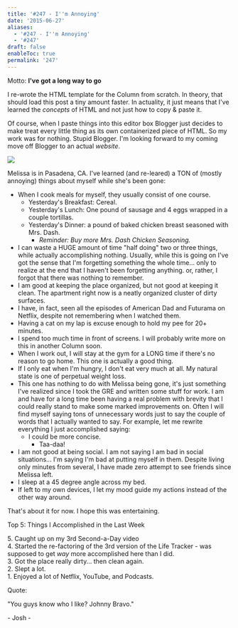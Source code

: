 ```yaml
---
title: '#247 - I''m Annoying'
date: '2015-06-27'
aliases:
  - '#247 - I''m Annoying'
  - '#247'
draft: false
enableToc: true
permalink: '247'
---
```

Motto: **I've got a long way to go**  

  
I re-wrote the HTML template for the Column from scratch. In theory, that should load this post a tiny amount faster. In actuality, it just means that I've learned the _concepts_ of HTML and not just how to copy & paste it. 

  
Of course, when I paste things into this editor box Blogger just decides to make treat every little thing as its own containerized piece of HTML. So my work was for nothing. Stupid Blogger. I'm looking forward to my coming move off Blogger to an actual _website_.

  
[![](assets/247-1.jpg)](http://2.bp.blogspot.com/-YA8qSH3s6Xo/VY7WQvwXsSI/AAAAAAAB2k0/p5myJLwUXtU/s1600/IMG%5F20150621%5F121422.jpg)

  
Melissa is in Pasadena, CA. I've learned (and re-leared) a TON of (mostly annoying) things about myself while she's been gone:  
  
* When I cook meals for myself, they usually consist of one course.
   * Yesterday's Breakfast: Cereal.
   * Yesterday's Lunch: One pound of sausage and 4 eggs wrapped in a couple tortillas.
   * Yesterday's Dinner: a pound of baked chicken breast seasoned with Mrs. Dash.
      * _Reminder: Buy more Mrs. Dash Chicken Seasoning._
* I can waste a HUGE amount of time "half doing" two or three things, while actually accomplishing nothing. Usually, while this is going on I've got the sense that I'm forgetting something the whole time... only to realize at the end that I haven't been forgetting anything. or, rather, I forgot that there was nothing to remember.
* I am good at keeping the place organized, but not good at keeping it clean. The apartment right now is a neatly organized cluster of dirty surfaces.
* I have, in fact, seen all the episodes of American Dad and Futurama on Netflix, despite not remembering when I watched them.
* Having a cat on my lap is excuse enough to hold my pee for 20+ minutes.
* I spend too much time in front of screens. I will probably write more on this in another Column soon.
* When I work out, I will stay at the gym for a LONG time if there's no reason to go home. This one is actually a good thing.
* If I only eat when I'm hungry, I don't eat very much at all. My natural state is one of perpetual weight loss.
* This one has nothing to do with Melissa being gone, it's just something I've realized since I took the GRE and written some stuff for work. I am and have for a long time been having a real problem with brevity that I could really stand to make some marked improvements on. Often I will find myself saying tons of unnecessary words just to say the couple of words that I actually wanted to say. For example, let me rewrite everything I just accomplished saying:
   * I could be more concise.
      * Taa-daa!
* I am not good at being social. I am not saying I am bad in social situations... I'm saying I'm bad at putting myself in them. Despite living only minutes from several, I have made zero attempt to see friends since Melissa left.
* I sleep at a 45 degree angle across my bed.
* If left to my own devices, I let my mood guide my actions instead of the other way around.
  
  
That's about it for now. I hope this was entertaining.

  
Top 5: Things I Accomplished in the Last Week

5\. Caught up on my 3rd Second-a-Day video  
4\. Started the re-factoring of the 3rd version of the Life Tracker - was supposed to get _way_ more accomplished here than I did.  
3\. Got the place really dirty... then clean again.  
2\. Slept a lot.  
1\. Enjoyed a lot of Netflix, YouTube, and Podcasts.

  
Quote:

"You guys know who I like? Johnny Bravo."

\- Josh -
